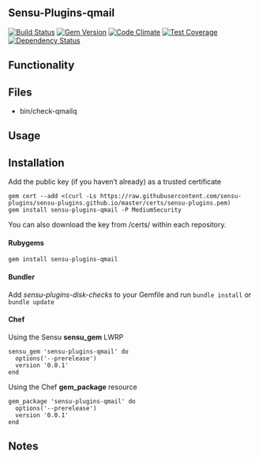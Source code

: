 ## Sensu-Plugins-qmail

[![Build Status](https://travis-ci.org/sensu-plugins/sensu-plugins-qmail.svg?branch=master)](https://travis-ci.org/sensu-plugins/sensu-plugins-qmail)
[![Gem Version](https://badge.fury.io/rb/sensu-plugins-qmail.svg)](http://badge.fury.io/rb/sensu-plugins-qmail)
[![Code Climate](https://codeclimate.com/github/sensu-plugins/sensu-plugins-qmail/badges/gpa.svg)](https://codeclimate.com/github/sensu-plugins/sensu-plugins-qmail)
[![Test Coverage](https://codeclimate.com/github/sensu-plugins/sensu-plugins-qmail/badges/coverage.svg)](https://codeclimate.com/github/sensu-plugins/sensu-plugins-qmail)
[![Dependency Status](https://gemnasium.com/sensu-plugins/sensu-plugins-qmail.svg)](https://gemnasium.com/sensu-plugins/sensu-plugins-qmail)

## Functionality

## Files
 * bin/check-qmailq

## Usage

## Installation

Add the public key (if you haven’t already) as a trusted certificate

```
gem cert --add <(curl -Ls https://raw.githubusercontent.com/sensu-plugins/sensu-plugins.github.io/master/certs/sensu-plugins.pem)
gem install sensu-plugins-qmail -P MediumSecurity
```

You can also download the key from /certs/ within each repository.

#### Rubygems

`gem install sensu-plugins-qmail`

#### Bundler

Add *sensu-plugins-disk-checks* to your Gemfile and run `bundle install` or `bundle update`

#### Chef

Using the Sensu **sensu_gem** LWRP
```
sensu_gem 'sensu-plugins-qmail' do
  options('--prerelease')
  version '0.0.1'
end
```

Using the Chef **gem_package** resource
```
gem_package 'sensu-plugins-qmail' do
  options('--prerelease')
  version '0.0.1'
end
```

## Notes
